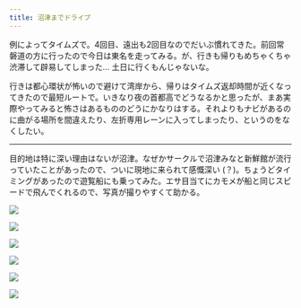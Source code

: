 ```yaml
---
title: 沼津までドライブ
---
```


例によってタイムズで。4回目、遠出も2回目なのでだいぶ慣れてきた。前回常磐道の方に行ったので今日は東名を走ってみる。が、行きも帰りもめちゃくちゃ渋滞して辟易してしまった... 土日に行くもんじゃないな。

行きは都心環状が怖いので避けて湾岸から、帰りはタイムズ返却時間が近くなってきたので最短ルートで。いきなり夜の首都高でどうなるかと思ったが、まあ実際やってみると怖さはあるもののどうにかなりはする。それよりもナビがあるのに曲がる場所を間違えたり、左折専用レーンに入ってしまったり、というのをなくしたい。

---

目的地は特に深い理由はないが沼津。なぜかサークルで沼津みなと新鮮館が流行っていたことがあったので、ついに現地に来られて感慨深い (？)。ちょうどタイミングがあったので遊覧船にも乗ってみた。エサ目当てにカモメが船と同じスピードで飛んでくれるので、写真が撮りやすくて助かる。

![](https://photos.apkas.net/medium/202508/20250830-AR500025.webp)

![](https://photos.apkas.net/medium/202508/20250830-AR500027.webp)

![](https://photos.apkas.net/medium/202508/20250830-AR500030.webp)

![](https://photos.apkas.net/medium/202508/20250830-AR500039.webp)

![](https://photos.apkas.net/medium/202508/20250830-AR500041.webp)

![](https://photos.apkas.net/medium/202508/20250830-AR500061.webp)


